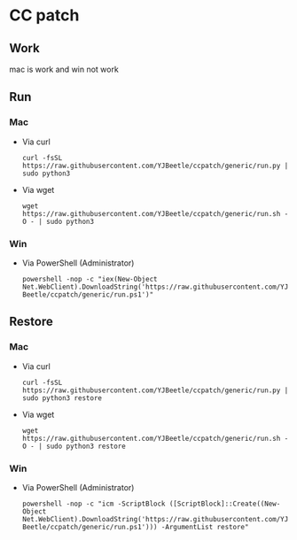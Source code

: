 # CC patch

## Work

mac is work and win not work

## Run

### Mac

* Via curl

  ```curl -fsSL https://raw.githubusercontent.com/YJBeetle/ccpatch/generic/run.py | sudo python3```

* Via wget

  ```wget https://raw.githubusercontent.com/YJBeetle/ccpatch/generic/run.sh -O - | sudo python3```

### Win

* Via PowerShell (Administrator)

  ```powershell -nop -c "iex(New-Object Net.WebClient).DownloadString('https://raw.githubusercontent.com/YJBeetle/ccpatch/generic/run.ps1')"```

## Restore

### Mac

* Via curl

  ```curl -fsSL https://raw.githubusercontent.com/YJBeetle/ccpatch/generic/run.py | sudo python3 restore```

* Via wget

  ```wget https://raw.githubusercontent.com/YJBeetle/ccpatch/generic/run.sh -O - | sudo python3 restore```

### Win

* Via PowerShell (Administrator)

  ```powershell -nop -c "icm -ScriptBlock ([ScriptBlock]::Create((New-Object Net.WebClient).DownloadString('https://raw.githubusercontent.com/YJBeetle/ccpatch/generic/run.ps1'))) -ArgumentList restore"```
